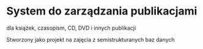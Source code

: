 # System do zarządzania publikacjami
dla książek, czasopism, CD, DVD i innych publikacji

Stworzony jako projekt na zajęcia z semistrukturanych baz danych